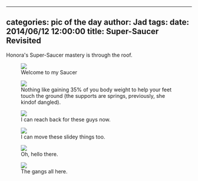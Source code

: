 
---
categories: pic of the day
author: Jad
tags: 
date: 2014/06/12 12:00:00
title: Super-Saucer Revisited
---
Honora's Super-Saucer mastery is through the roof. 
<figure>
<img src="/img/2014/06/12/img_20140612105001_medium.jpg" />
<figcaption>Welcome to my Saucer</figcaption>
</figure>

<figure>
<img src="/img/2014/06/12/img_20140612105142_medium.jpg" />
<figcaption>Nothing like gaining 35% of you body weight to help your feet touch the ground (the supports are springs, previously, she kindof dangled).</figcaption>
</figure>


<figure>
<img src="/img/2014/06/12/img_20140612110203_medium.jpg" />
<figcaption>I can reach back for these guys now.</figcaption>
</figure>

<figure>
<img src="/img/2014/06/12/img_20140612110547_medium.jpg" />
<figcaption>I can move these slidey things too.</figcaption>
</figure>

<figure>
<img src="/img/2014/06/12/img_20140612144837.1_medium.jpg" />
<figcaption>Oh, hello there.</figcaption>
</figure>

<figure>
<img src="/img/2014/06/12/img_20140612170935_medium.jpg" />
<figcaption>The gangs all here.</figcaption>
</figure>

